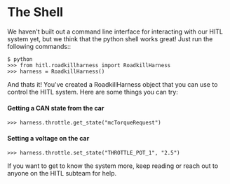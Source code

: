 # The Shell

We haven't built out a command line interface for interacting with our HITL system yet, but we think that the python shell works great! Just run the following commands::

```
$ python
>>> from hitl.roadkillharness import RoadkillHarness
>>> harness = RoadkillHarness()
```

And thats it! You've created a RoadkillHarness object that you can use to control the HITL system. Here are some things you can try:

#### Getting a CAN state from the car

`>>> harness.throttle.get_state("mcTorqueRequest")`

#### Setting a voltage on the car

`>>> harness.throttle.set_state("THROTTLE_POT_1", "2.5")`

If you want to get to know the system more, keep reading or reach out to anyone on the HITL subteam for help.